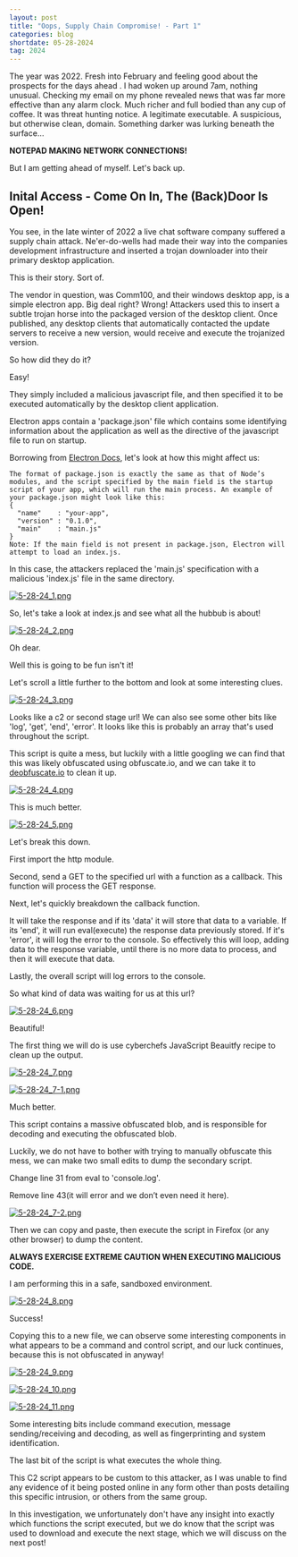 ```yaml
---
layout: post
title: "Oops, Supply Chain Compromise! - Part 1​"
categories: blog
shortdate: 05-28-2024
tag: 2024
---
```


The year was 2022. Fresh into February and feeling good about the prospects for the days ahead . I had woken up around 7am, nothing unusual. Checking my email on my phone revealed news that was far more effective than any alarm clock. Much richer and full bodied than any cup  of coffee. It was threat hunting notice. A legitimate executable. A suspicious, but otherwise clean, domain. Something darker was lurking beneath the surface…


**NOTEPAD MAKING NETWORK CONNECTIONS!**


But I am getting ahead of myself. Let's back up.

## Inital Access - Come On In, The (Back)Door Is Open!

You see, in the late winter of 2022 a live chat software company suffered a supply chain attack. Ne'er-do-wells had made their way into the companies development infrastructure and inserted a trojan downloader into their primary desktop application.

This is their story.
Sort of.

The vendor in question, was Comm100, and their windows desktop app, is a simple electron app. Big deal right? Wrong! 
Attackers used this to insert a subtle trojan horse into the packaged version of the desktop client. Once published, any desktop clients that automatically contacted the update servers to receive a new version, would receive and execute the trojanized version.

So how did they do it?

Easy!

They simply included a malicious javascript file, and then specified it to be executed automatically by the desktop client application.

Electron apps contain a 'package.json' file which contains some identifying information about the application as well as the directive of the javascript file to run on startup.

Borrowing from [Electron Docs](https://zeke.github.io/electron.atom.io/docs/tutorial/quick-start/), let's look at how this might affect us:

```
The format of package.json is exactly the same as that of Node’s modules, and the script specified by the main field is the startup script of your app, which will run the main process. An example of your package.json might look like this:
{
  "name"    : "your-app",
  "version" : "0.1.0",
  "main"    : "main.js"
}
Note: If the main field is not present in package.json, Electron will attempt to load an index.js.
```

In this case, the attackers replaced the 'main.js' specification with a malicious 'index.js' file in the  same directory.


[![5-28-24_1.png](/assets/images/5-28-24/5-28-24_1.png)](/assets/images/5-28-24/5-28-24_1.png)


So, let's take a look at index.js and see what all the hubbub is about!


[![5-28-24_2.png](/assets/images/5-28-24/5-28-24_2.png)](/assets/images/5-28-24/5-28-24_2.png)


Oh dear.

Well this is going to be fun isn't it!

Let's scroll a little further to the bottom and look at some interesting clues.


[![5-28-24_3.png](/assets/images/5-28-24/5-28-24_3.png)](/assets/images/5-28-24/5-28-24_3.png)


Looks like a c2 or second stage url!
We can also see some other bits like 'log', 'get', 'end', 'error'.
It looks like this is probably an array that's used throughout the script.

This script is quite a mess, but luckily with a little googling we can find that this was likely obfuscated using obfuscate.io, and we can take it to [deobfuscate.io](https://obf-io.deobfuscate.io) to clean it up.


[![5-28-24_4.png](/assets/images/5-28-24/5-28-24_4.png)](/assets/images/5-28-24/5-28-24_4.png)


This is much better.


[![5-28-24_5.png](/assets/images/5-28-24/5-28-24_5.png)](/assets/images/5-28-24/5-28-24_5.png)


Let's break this down.

First import the http module.

Second, send a GET to the  specified url with a function as a callback. This function will process the GET response.

Next, let's quickly breakdown the callback function.

It will take the response and if its 'data' it will store that data to a variable.
If its 'end', it will run eval(execute) the response data previously stored.
If it's 'error', it will log the error to the console.
So effectively this will loop, adding data to the response variable, until there is no more data to process, and then it will execute that data.

Lastly, the overall script will log errors to the console.

So what kind of data was waiting for us at this url?


[![5-28-24_6.png](/assets/images/5-28-24/5-28-24_6.png)](/assets/images/5-28-24/5-28-24_6.png)


Beautiful!

The first thing we will do is use cyberchefs JavaScript Beauitfy recipe to clean up the output.


[![5-28-24_7.png](/assets/images/5-28-24/5-28-24_7.png)](/assets/images/5-28-24/5-28-24_7.png)
 

[![5-28-24_7-1.png](/assets/images/5-28-24/5-28-24_7-1.png)](/assets/images/5-28-24/5-28-24_7-1.png)

Much better.

This script contains a massive obfuscated blob, and is responsible for decoding and executing the obfuscated blob.

Luckily, we do not have to bother with trying to manually obfuscate this mess, we can make two small edits to dump the secondary script.

Change line 31 from eval to 'console.log'.

Remove line 43(it will error and we don’t even need it here).


[![5-28-24_7-2.png](/assets/images/5-28-24/5-28-24_7-2.png)](/assets/images/5-28-24/5-28-24_7-2.png)


Then we can copy and paste, then execute the script in Firefox (or any other browser) to dump the content.

**ALWAYS EXERCISE EXTREME CAUTION WHEN EXECUTING MALICIOUS CODE.**

I am performing this in a safe, sandboxed environment.


[![5-28-24_8.png](/assets/images/5-28-24/5-28-24_8.png)](/assets/images/5-28-24/5-28-24_8.png)


Success!

Copying this to a new file, we can observe some interesting components in what appears to be a command and control script, and our luck continues, because this is not obfuscated in anyway!


[![5-28-24_9.png](/assets/images/5-28-24/5-28-24_9.png)](/assets/images/5-28-24/5-28-24_9.png)


[![5-28-24_10.png](/assets/images/5-28-24/5-28-24_10.png)](/assets/images/5-28-24/5-28-24_10.png)


[![5-28-24_11.png](/assets/images/5-28-24/5-28-24_11.png)](/assets/images/5-28-24/5-28-24_11.png)


Some interesting bits include command execution, message sending/receiving and decoding, as well as fingerprinting and system identification.

The last bit of the script is what executes the whole thing.

This C2 script appears to be custom to this attacker, as I was unable to find any evidence of it being posted online in any form other than posts detailing this specific intrusion, or others from the same group.

In this investigation, we unfortunately don't have any insight into exactly which functions the script executed, but we do know that the script was used to download and execute the next stage, which we will discuss on the next post!